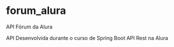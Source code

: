 # forum_alura
API Fórum da Alura

API Desenvolvida durante o curso de Spring Boot API Rest na Alura
